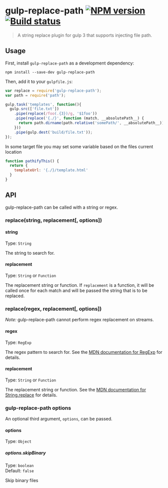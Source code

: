 # gulp-replace-path [![NPM version][npm-image]][npm-url] [![Build status][travis-image]][travis-url]
> A string replace plugin for gulp 3 that supports injecting file path.

## Usage

First, install `gulp-replace-path` as a development dependency:

```shell
npm install --save-dev gulp-replace-path
```

Then, add it to your `gulpfile.js`:

```javascript
var replace = require('gulp-replace-path');
var path = require('path');

gulp.task('templates', function(){
  gulp.src(['file.txt'])
    .pipe(replace(/foo(.{3})/g, '$1foo'))
    .pipe(replace('{./}', function (match, __absolutePath__) {
      return path.dirname(path.relative('somePath/', __absolutePath__));
    }))
    .pipe(gulp.dest('build/file.txt'));
});
```

In some target file you may set some variable based on the files current location
```javascript
function pathifyThis() {
  return {
    templateUrl: '{./}/template.html'
  }
}
```

## API

gulp-replace-path can be called with a string or regex.

### replace(string, replacement[, options])

#### string
Type: `String`

The string to search for.

#### replacement
Type: `String` or `Function`

The replacement string or function. If `replacement` is a function, it will be called once for each match and will be passed the string that is to be replaced.

### replace(regex, replacement[, options])

*Note:* gulp-replace-path cannot perform regex replacement on streams.

#### regex
Type: `RegExp`

The regex pattern to search for. See the [MDN documentation for RegExp] for details.

#### replacement
Type: `String` or `Function`

The replacement string or function. See the [MDN documentation for String.replace] for details.

### gulp-replace-path options

An optional third argument, `options`, can be passed.

#### options
Type: `Object`

##### options.skipBinary
Type: `boolean`  
Default: `false`

Skip binary files


[MDN documentation for RegExp]: https://developer.mozilla.org/en-US/docs/Web/JavaScript/Reference/Global_Objects/RegExp
[MDN documentation for String.replace]: https://developer.mozilla.org/en-US/docs/Web/JavaScript/Reference/Global_Objects/String/replace#Specifying_a_string_as_a_parameter

[travis-url]: http://travis-ci.org/kennethlynne/gulp-replace-path
[travis-image]: https://secure.travis-ci.org/kennethlynne/gulp-replace-path.svg?branch=master
[npm-url]: https://npmjs.org/package/gulp-replace-path
[npm-image]: https://badge.fury.io/js/gulp-replace-path.svg
